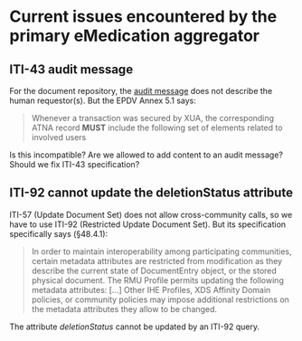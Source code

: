 # Current issues encountered by the primary eMedication aggregator

## ITI-43 audit message

For the document repository, the [audit message](https://ihe.github.io/publications/ITI/TF/Volume2/ITI-43.html#3.43.6) does not describe the human requestor(s). But the EPDV Annex 5.1 says:

> Whenever a transaction was secured by XUA, the corresponding ATNA record **MUST** include the following set of <ActiveParticipant> elements related to involved users

Is this incompatible? Are we allowed to add content to an audit message? Should we fix ITI-43 specification?

## ITI-92 cannot update the deletionStatus attribute

ITI-57 (Update Document Set) does not allow cross-community calls, so we have to use ITI-92 (Restricted Update Document Set). But its specification specifically says (§48.4.1):
  
> In order to maintain interoperability among participating communities, certain metadata attributes are restricted from modification as they describe the current state of DocumentEntry object, or the stored physical document. The RMU Profile permits updating the following metadata attributes: [...] Other IHE Profiles, XDS Affinity Domain policies, or community policies may impose additional restrictions on the metadata attributes they allow to be changed.
  
The attribute _deletionStatus_ cannot be updated by an ITI-92 query.
